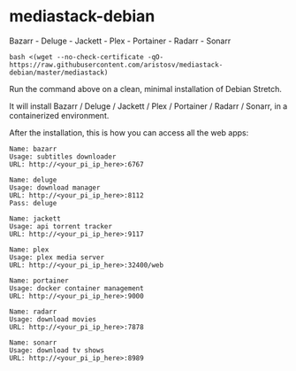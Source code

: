 # mediastack-debian
Bazarr - Deluge - Jackett - Plex - Portainer - Radarr - Sonarr
```
bash <(wget --no-check-certificate -qO- https://raw.githubusercontent.com/aristosv/mediastack-debian/master/mediastack)
```
Run the command above on a clean, minimal installation of Debian Stretch.

It will install Bazarr / Deluge / Jackett / Plex / Portainer / Radarr / Sonarr, in a containerized environment.

After the installation, this is how you can access all the web apps:

```
Name: bazarr
Usage: subtitles downloader
URL: http://<your_pi_ip_here>:6767
```
```
Name: deluge
Usage: download manager
URL: http://<your_pi_ip_here>:8112
Pass: deluge
```
```
Name: jackett
Usage: api torrent tracker
URL: http://<your_pi_ip_here>:9117
```
```
Name: plex
Usage: plex media server
URL: http://<your_pi_ip_here>:32400/web
```
```
Name: portainer
Usage: docker container management
URL: http://<your_pi_ip_here>:9000
```
```
Name: radarr
Usage: download movies
URL: http://<your_pi_ip_here>:7878
```
```
Name: sonarr
Usage: download tv shows
URL: http://<your_pi_ip_here>:8989
```
